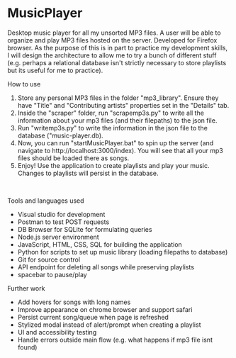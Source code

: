 # MusicPlayer
Desktop music player for all my unsorted MP3 files. A user will be able to organize and play MP3 files hosted on the server. Developed for Firefox browser.
As the purpose of this is in part to practice my development skills, I will design the architecture to allow me to try a bunch of different stuff (e.g. perhaps a relational database isn't strictly necessary to store playlists but its useful for me to practice).


How to use
1. Store any personal MP3 files in the folder "mp3_library". Ensure they have "Title" and "Contributing artists" properties set in the "Details" tab.
2. Inside the "scraper" folder, run "scrapemp3s.py" to write all the information about your mp3 files (and their filepaths) to the json file.
3. Run "writemp3s.py" to write the information in the json file to the database ("music-player.db).
4. Now, you can run "startMusicPlayer.bat" to spin up the server (and navigate to http://localhost:3000/index). You will see that all your mp3 files should be loaded there as songs.
5. Enjoy! Use the application to create playlists and play your music. Changes to playlists will persist in the database.

<br/>

Tools and languages used
- Visual studio for development
- Postman to test POST requests
- DB Browser for SQLite for formulating queries
- Node.js server environment
- JavaScript, HTML, CSS, SQL for building the application
- Python for scripts to set up music library (loading filepaths to database)
- Git for source control
- API endpoint for deleting all songs while preserving playlists
- spacebar to pause/play


Further work
- Add hovers for songs with long names
- Improve appearance on chrome browser and support safari
- Persist current song/queue when page is refreshed
- Stylized modal instead of alert/prompt when creating a playlist
- UI and accessibility testing
- Handle errors outside main flow (e.g. what happens if mp3 file isnt found)


